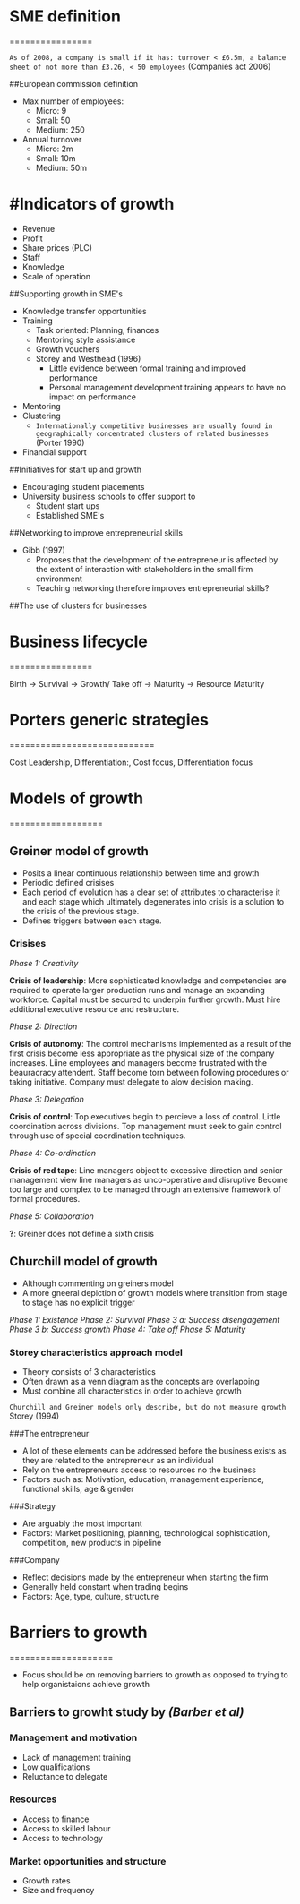 # SME definition
================

`As of 2008, a company is small if it has: turnover < £6.5m, a balance sheet of not more than £3.26, < 50 employees` (Companies act 2006)

##European commission definition
- Max number of employees:
	- Micro: 9
	- Small: 50
	- Medium: 250
- Annual turnover
	- Micro: 2m
	- Small: 10m
	- Medium: 50m

#Indicators of growth
=====================
- Revenue
- Profit
- Share prices (PLC)
- Staff
- Knowledge
- Scale of operation

##Supporting growth in SME's
- Knowledge transfer opportunities
- Training
	- Task oriented: Planning, finances
	- Mentoring style assistance
	- Growth vouchers
	- Storey and Westhead (1996)
		- Little evidence between formal training and improved performance
		- Personal management development training appears to have no impact on performance
- Mentoring
- Clustering
	- `Internationally competitive businesses are usually found in geographically concentrated clusters of related businesses` (Porter 1990)
- Financial support

##Initiatives for start up and growth
- Encouraging student placements
- University business schools to offer support to
	- Student start ups
	- Established SME's

##Networking to improve entrepreneurial skills
- Gibb (1997)
	- Proposes that the development of the entrepreneur is affected by the extent of interaction with stakeholders in the small firm environment
	- Teaching networking therefore improves entrepreneurial skills? 

##The use of clusters for businesses


# Business lifecycle
================

Birth -> Survival -> Growth/ Take off -> Maturity -> Resource Maturity


# Porters generic strategies
============================

Cost Leadership, Differentiation:, Cost focus, Differentiation focus

# Models of growth
==================

## Greiner model of growth

- Posits a linear continuous relationship between time and growth
- Periodic defined crisises
- Each period of evolution has a clear set of attributes to characterise it and each stage which ultimately degenerates into crisis is a solution to the crisis of the previous stage.
- Defines triggers between each stage.

### Crisises

_Phase 1: Creativity_

__Crisis of leadership__: More sophisticated knowledge and competencies are required to operate larger production runs and manage an expanding workforce. Capital must be secured to underpin further growth. Must hire additional executive resource and restructure. 

_Phase 2: Direction_

__Crisis of autonomy__: The control mechanisms implemented as a result of the first crisis become less appropriate as the physical size of the company increases. Liine employees and managers become frustrated with the beauracracy attendent. Staff become torn between following procedures or taking initiative. Company must delegate to alow decision making. 

_Phase 3: Delegation_

__Crisis of control__: Top executives begin to percieve a loss of control. Little coordination across divisions. Top management must seek to gain control through use of special coordination techniques. 

_Phase 4: Co-ordination_

__Crisis of red tape__: Line managers object to excessive direction and senior management view line managers as unco-operative and disruptive Become too large and complex to be managed through an extensive framework of formal procedures.

_Phase 5: Collaboration_

__?__: Greiner does not define a sixth crisis

## Churchill model of growth

- Although commenting on greiners model
- A more gneeral depiction of growth models where transition from stage to stage has no explicit trigger

_Phase 1: Existence_
_Phase 2: Survival_
_Phase 3 a: Success disengagement_
_Phase 3 b: Success growth_
_Phase 4: Take off_
_Phase 5: Maturity_

### Storey characteristics approach model
- Theory consists of 3 characteristics
- Often drawn as a venn diagram as the concepts are overlapping
- Must combine all characteristics in order to achieve growth 

`Churchill and Greiner models only describe, but do not measure growth` Storey (1994)

###The entrepreneur
- A lot of these elements can be addressed before the business exists as they are related to the entrepreneur as an individual
- Rely on the entrepreneurs access to resources no the business
- Factors such as: Motivation, education, management experience, functional skills, age & gender

###Strategy
- Are arguably the most important
- Factors: Market positioning, planning, technological sophistication, competition, new products in pipeline

###Company 
- Reflect decisions made by the entrepreneur when starting the firm
- Generally held constant when trading begins
- Factors: Age, type, culture, structure

# Barriers to growth
====================

- Focus should be on removing barriers to growth as opposed to trying to help organistaions achieve growth


## Barriers to growht study by _(Barber et al)_

### Management and motivation

- Lack of management training
- Low qualifications
- Reluctance to delegate

### Resources

- Access to finance
- Access to skilled labour
- Access to technology

### Market opportunities and structure

- Growth rates
- Size and frequency